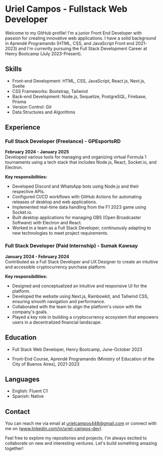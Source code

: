 # Uriel Campos - Fullstack Web Developer

Welcome to my GitHub profile! I'm a junior Front End Developer with passion for creating innovative web applications. I have a solid background in Aprendé Programando (HTML, CSS, and JavaScript Front end 2021-2023) and I'm currently pursuing the Full Stack Development Career at Henry Bootcamp (July 2023-Present).

## Skills

- Front-end Development: HTML, CSS, JavaScript, React.js, Next.js, Svelte
- CSS Frameworks: Bootstrap, Tailwind
- Back-end Development: Node.js, Sequelize, PostgreSQL, Firebase, Prisma 
- Version Control: Git
- Data Structures and Algorithms

## Experience

### Full Stack Developer (Freelance) - GPEsportsRD  
**February 2024 - January 2025**  
Developed various tools for managing and organizing virtual Formula 1 tournaments using a tech stack that includes Node.js, React, Socket.io, and Electron.  

**Key responsibilities:**  
- Developed Discord and WhatsApp bots using Node.js and their respective APIs.  
- Configured CI/CD workflows with GitHub Actions for automating releases of desktop and web applications.  
- Implemented real-time data handling from the F1 2023 game using Socket.io.  
- Built desktop applications for managing OBS (Open Broadcaster Software) with Electron and React.  
- Worked in a team as a Full Stack Developer, continuously adapting to new technologies to meet project requirements.  

### Full Stack Developer (Paid Internship) - Sumak Kawsay  
**January 2024 - February 2024**  
Contributed as a Full Stack Developer and UX Designer to create an intuitive and accessible cryptocurrency purchase platform.  

**Key responsibilities:**  
- Designed and conceptualized an intuitive and responsive UI for the platform.  
- Developed the website using Next.js, Rainbowkit, and Tailwind CSS, ensuring smooth navigation and performance.  
- Collaborated with the team to align the platform's vision with the company's goals.  
- Played a key role in building a cryptocurrency ecosystem that empowers users in a decentralized financial landscape.   
  
## Education

- Full Stack Web Developer, Henry Bootcamp, June-October 2023

- Front-End Course, Aprendé Programando (Ministry of Education of the City of Buenos Aires), 2021-2023

## Languages

- English: Fluent C1
- Spanish: Native

## Contact

You can reach me via email at urielcampos448@gmail.com or connect with me on (www.linkedin.com/in/uriel-campos-dev).

Feel free to explore my repositories and projects. I'm always excited to collaborate on new and interesting ventures. Let's build something amazing together!
